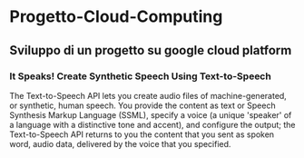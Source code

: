 # Progetto-Cloud-Computing

## Sviluppo di un progetto su google cloud platform

### It Speaks! Create Synthetic Speech Using Text-to-Speech 

The Text-to-Speech API lets you create audio files of machine-generated, or synthetic, human speech. You provide the content as text or Speech Synthesis Markup Language (SSML), specify a voice (a unique 'speaker' of a language with a distinctive tone and accent), and configure the output; the Text-to-Speech API returns to you the content that you sent as spoken word, audio data, delivered by the voice that you specified.

